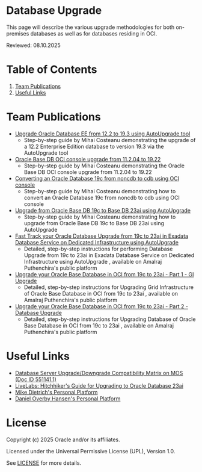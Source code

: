 # Database Upgrade
 
This page will describe the various upgrade methodologies for both on-premises databases as well as for databases residing in OCI.

Reviewed: 08.10.2025
 
# Table of Contents
 
1. [Team Publications](#team-publications)
2. [Useful Links](#useful-links)
 
# Team Publications
 
- [Upgrade Oracle Database EE from 12.2 to 19.3 using AutoUpgrade tool](https://mihaicosteanu.wordpress.com/2024/03/28/upgrade-oracle-database-ee-from-12-2-to-19-3-using-autoupgrade-tool/)
    - Step-by-step guide by Mihai Costeanu demonstrating the upgrade of a 12.2 Enterprise Edition database to version 19.3 via the AutoUpgrade tool
- [Oracle Base DB OCI console upgrade from 11.2.04 to 19.22](https://mihaicosteanu.wordpress.com/2024/04/04/oracle-base-db-oci-console-upgrade-from-11-2-04-to-19-22/)
    - Step-by-step guide by Mihai Costeanu demonstrating the Oracle Base DB OCI console upgrade from 11.2.04 to 19.22
- [Converting an Oracle Database 19c from noncdb to cdb using OCI console](https://mihaicosteanu.wordpress.com/2024/04/10/converting-an-oracle-database-19c-from-noncdb-to-cdb-using-oci-console/)
    - Step-by-step guide by Mihai Costeanu demonstrating how to convert an Oracle Database 19c from noncdb to cdb using OCI console
- [Upgrade from Oracle Base DB 19c to Base DB 23ai using AutoUpgrade](https://www.youtube.com/watch?v=Eo8nVJ8eC1o)
    - Step-by-step guide by Mihai Costeanu demonstrating how to upgrade from Oracle Base DB 19c to Base DB 23ai using AutoUpgrade
- [Fast Track your Oracle Database Upgrade from 19c to 23ai in Exadata Database Service on Dedicated Infrastructure using AutoUpgrade](https://amalrajputhenchira.wordpress.com/2024/11/08/fast-track-your-oracle-database-upgrade-from-19c-to-23ai-in-exadata-database-service-on-dedicated-infrastructure-using-autoupgrade-2/)
    - Detailed, step-by-step instructions for performing Database Upgrade from 19c to 23ai in Exadata Database Service on Dedicated Infrastructure using AutoUpgrade , available on Amalraj Puthenchira's public platform
- [Upgrade your Oracle Base Database in OCI from 19c to 23ai - Part 1 - GI Upgrade](https://amalrajputhenchira.wordpress.com/2025/01/09/upgrade-your-oracle-base-database-in-oci-to-23ai-part-1-gi-upgrade/)
    - Detailed, step-by-step instructions for Upgrading Grid Infrastructure of Oracle Base Database in OCI from 19c to 23ai , available on Amalraj Puthenchira's public platform
- [Upgrade your Oracle Base Database in OCI from 19c to 23ai - Part 2 - Database Upgrade](https://amalrajputhenchira.wordpress.com/2025/01/15/upgrade-your-oracle-base-database-in-oci-from-19c-to-23ai-part-2-database-upgrade/)
    - Detailed, step-by-step instructions for Upgrading Database of Oracle Base Database in OCI from 19c to 23ai , available on Amalraj Puthenchira's public platform
# Useful Links
- [Database Server Upgrade/Downgrade Compatibility Matrix on MOS (Doc ID 551141.1)](https://support.oracle.com/epmos/faces/DocumentDisplay?id=551141.1)
- [LiveLabs: Hitchhiker's Guide for Upgrading to Oracle Database 23ai](https://apexapps.oracle.com/pls/apex/f?p=133:180:1060521706151::::wid:3943)
- [Mike Dietrich's Personal Platform](https://mikedietrichde.com/)
- [Daniel Overby Hansen's Personal Platform](https://dohdatabase.com/)

# License
 
Copyright (c) 2025 Oracle and/or its affiliates.
 
Licensed under the Universal Permissive License (UPL), Version 1.0.
 
See [LICENSE](https://github.com/oracle-devrel/technology-engineering/blob/main/LICENSE) for more details.
